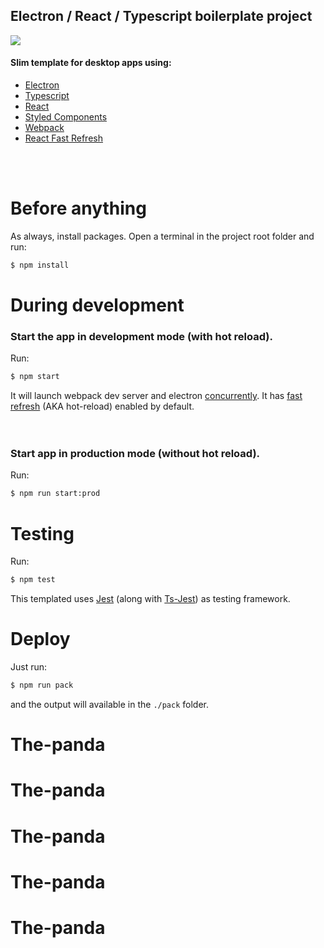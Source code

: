## Electron / React / Typescript boilerplate project
![](./.github/project-logo-400.jpg) 


#### Slim template for desktop apps using:
- [Electron](https://electronjs.org/)
- [Typescript](https://www.typescriptlang.org/)
- [React](https://reactjs.org/)
- [Styled Components](https://styled-components.com/)
- [Webpack](https://webpack.js.org/)
- [React Fast Refresh](https://github.com/pmmmwh/react-refresh-webpack-plugin)

<br>
<br>

# Before anything
As always, install packages.
Open a terminal in the project root folder and run:
```cmd
$ npm install
```


# During development

### Start the app in **development** mode (**with** hot reload).
Run:
```cmd
$ npm start
```
It will launch webpack dev server and electron [concurrently](https://www.npmjs.com/package/concurrently).
It has [fast refresh](https://www.npmjs.com/package/react-refresh-webpack-plugin) (AKA hot-reload) enabled by default.
<br/>
<br/>
<br/>
### Start app in **production** mode (**without** hot reload).
Run:
```cmd
$ npm run start:prod
```

# Testing
Run:
```cmd
$ npm test
```
This templated uses [Jest](https://jestjs.io/) (along with [Ts-Jest](https://www.npmjs.com/package/ts-jest)) as testing framework.

# Deploy
Just run:
```cmd
$ npm run pack
```
and the output will available in the ```./pack``` folder.

# The-panda
# The-panda
# The-panda
# The-panda
# The-panda
